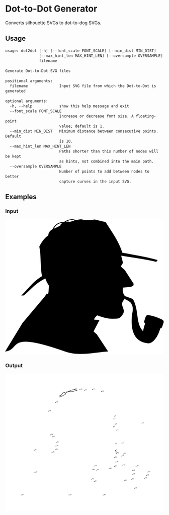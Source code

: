# Dot-to-Dot Generator

Converts silhouette SVGs to dot-to-dog SVGs.

## Usage

```
usage: dot2dot [-h] [--font_scale FONT_SCALE] [--min_dist MIN_DIST]
               [--max_hint_len MAX_HINT_LEN] [--oversample OVERSAMPLE]
               filename

Generate Dot-to-Dot SVG files

positional arguments:
  filename              Input SVG file from which the Dot-to-Dot is generated

optional arguments:
  -h, --help            show this help message and exit
  --font_scale FONT_SCALE
                        Increase or decrease font size. A floating-point
                        value; default is 1.
  --min_dist MIN_DIST   Minimum distance between consecutive points. Default
                        is 10.
  --max_hint_len MAX_HINT_LEN
                        Paths shorter than this number of nodes will be kept
                        as hints, not combined into the main path.
  --oversample OVERSAMPLE
                        Number of points to add between nodes to better
                        capture curves in the input SVG.
```

## Examples

### Input

![Input svg](examples/sherlock.svg)

### Output

![Output svg](examples/sherlock_dot2dot.svg)
